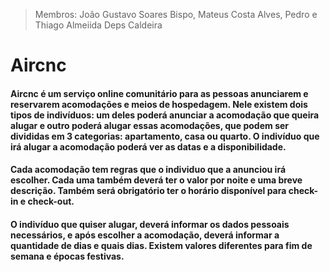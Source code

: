 > Membros: João Gustavo Soares Bispo, Mateus Costa Alves, Pedro e Thiago Almeiida Deps Caldeira
# Aircnc

#### Aircnc é um serviço online comunitário para as pessoas anunciarem e reservarem acomodações e meios de hospedagem. Nele existem dois tipos de indivíduos: um deles poderá anunciar a acomodação que queira alugar e outro poderá alugar essas acomodações, que podem ser divididas em 3 categorias: apartamento, casa ou quarto. O indivíduo que irá alugar a acomodação poderá ver as datas e a disponibilidade.
#### Cada acomodação tem regras que o individuo que a anunciou irá escolher. Cada uma também deverá ter o valor por noite e uma breve descrição. Também será obrigatório ter o horário disponível para check-in e check-out. 
#### O indivíduo que quiser alugar, deverá informar os dados pessoais necessários, e após escolher a acomodação, deverá informar a quantidade de dias e quais dias. Existem valores diferentes para fim de semana e épocas festivas.
